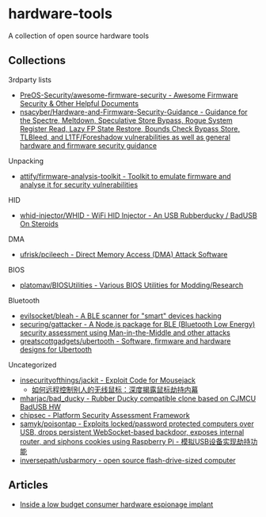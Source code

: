 # hardware-tools

A collection of open source hardware tools

## Collections

3rdparty lists

* [PreOS-Security/awesome-firmware-security - Awesome Firmware Security & Other Helpful Documents](https://github.com/PreOS-Security/awesome-firmware-security)
* [nsacyber/Hardware-and-Firmware-Security-Guidance - Guidance for the Spectre, Meltdown, Speculative Store Bypass, Rogue System Register Read, Lazy FP State Restore, Bounds Check Bypass Store, TLBleed, and L1TF/Foreshadow vulnerabilities as well as general hardware and firmware security guidance](https://github.com/nsacyber/Hardware-and-Firmware-Security-Guidance)

Unpacking

* [attify/firmware-analysis-toolkit - Toolkit to emulate firmware and analyse it for security vulnerabilities](https://github.com/attify/firmware-analysis-toolkit)

HID 

* [whid-injector/WHID - WiFi HID Injector - An USB Rubberducky / BadUSB On Steroids](https://github.com/whid-injector/WHID)

DMA

* [ufrisk/pcileech - Direct Memory Access (DMA) Attack Software](https://github.com/ufrisk/pcileech/)

BIOS

* [platomav/BIOSUtilities - Various BIOS Utilities for Modding/Research](https://github.com/platomav/BIOSUtilities)

Bluetooth

* [evilsocket/bleah - A BLE scanner for "smart" devices hacking](https://github.com/evilsocket/bleah)
* [securing/gattacker - A Node.js package for BLE (Bluetooth Low Energy) security assessment using Man-in-the-Middle and other attacks](https://github.com/securing/gattacker)
* [greatscottgadgets/ubertooth - Software, firmware and hardware designs for Ubertooth](https://github.com/greatscottgadgets/ubertooth)

Uncategorized

* [insecurityofthings/jackit - Exploit Code for Mousejack](https://github.com/insecurityofthings/jackit)
  * [如何远程控制别人的无线鼠标：深度揭露鼠标劫持内幕](https://www.anquanke.com/post/id/86784)
* [mharjac/bad_ducky - Rubber Ducky compatible clone based on CJMCU BadUSB HW](https://github.com/mharjac/bad_ducky)
* [chipsec - Platform Security Assessment Framework](https://github.com/chipsec/chipsec)
* [samyk/poisontap - Exploits locked/password protected computers over USB, drops persistent WebSocket-based backdoor, exposes internal router, and siphons cookies using Raspberry Pi - 模拟USB设备实现劫持功能](https://github.com/samyk/poisontap)
* [inversepath/usbarmory - open source flash-drive-sized computer](https://github.com/inversepath/usbarmory)

## Articles

* [Inside a low budget consumer hardware espionage implant](https://ha.cking.ch/s8_data_line_locator/)

